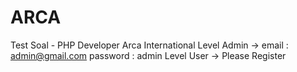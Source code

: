 # ARCA
 Test Soal - PHP Developer Arca International
 Level Admin -> email : admin@gmail.com password : admin
 Level User  -> Please Register 
